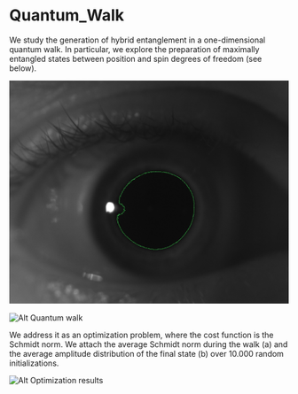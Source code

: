 # Quantum_Walk

We study the generation of hybrid entanglement in a one-dimensional quantum walk. In particular, we explore the preparation of maximally entangled states between position and spin degrees of freedom (see below). 

![Alt pupil area](https://github.com/KaterinaGratsea/Pupil-area/blob/master/210_one_shape_boundary_15.jpg?raw=true)

![Alt Quantum walk](https://d3i71xaburhd42.cloudfront.net/2729a539407aa50d017a1a59ab539cae38fca579/2-Figure1-1.png)


We address it as an optimization problem, where the cost function is the Schmidt norm. We attach the average Schmidt norm during the walk (a) and the average amplitude distribution of the final state (b) over 10.000 random initializations. 

![Alt Optimization results](https://d3i71xaburhd42.cloudfront.net/2729a539407aa50d017a1a59ab539cae38fca579/3-Figure5-1.png)
